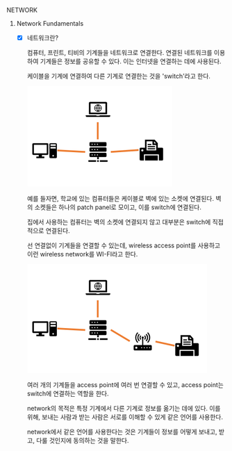 NETWORK

1. Network Fundamentals
  
    - [x] 네트워크란?
        
        컴퓨터, 프린트, 티비의 기계들을 네트워크로 연결한다. 연결된 네트워크를 이용하여 기계들은 정보를 공유할 수 있다. 이는 인터넷을 연결하는 데에 사용된다.
        
        케이블을 기계에 연결하여 다른 기계로 연결한는 것을 'switch'라고 한다.
        
        ![switch](./switch.png)
        
        예를 들자면, 학교에 있는 컴퓨터들은 케이블로 벽에 있는 소켓에 연결된다. 벽의 소켓들은 하나의 patch panel로 모이고, 이를 switch에 연결된다. 
        
        집에서 사용하는 컴퓨터는 벽의 소켓에 연결되지 않고 대부분은 switch에 직접적으로 연결된다.
        
        선 연결없이 기계들을 연결할 수 있는데, wireless access point를 사용하고 이런 wireless network를 WI-FI라고 한다.
        
        ![switch_with_wifi](./switch_with_wifi.png)
        
        여러 개의 기계들을 access point에 여러 번 연결할 수 있고, access point는 switch에 연결하는 역할을 한다.
        
        network의 목적은 특정 기계에서 다른 기계로 정보를 옮기는 데에 있다. 이를 위해, 보내는 사람과 받는 사람은 서로를 이해할 수 있게 같은 언어를 사용한다. 
        
        network에서 같은 언어를 사용한다는 것은 기계들이 정보를 어떻게 보내고, 받고, 다룰 것인지에 동의하는 것을 말한다.
        
        
